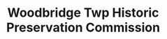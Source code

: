 ---
layout: repo
title: "Woodbridge Twp Historic Preservation Commission"
id: 12951
permalink: repos/12951/
---